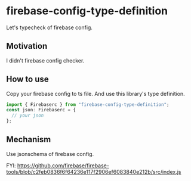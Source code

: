 # firebase-config-type-definition

Let's typecheck of firebase config.

## Motivation

I didn't firebase config checker.

## How to use

Copy your firebase config to ts file. And use this library's type definition.

```ts
import { Firebaserc } from "firebase-config-type-definition";
const json: Firebaserc = {
  // your json
};
```

## Mechanism

Use jsonschema of firebase config.

FYI: <https://github.com/firebase/firebase-tools/blob/c2feb0836f6f64236e117f2906ef6083840e212b/src/index.js>
